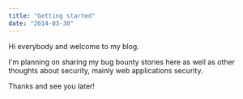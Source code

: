 ```yaml
---
title: "Getting started"
date: "2014-03-30"
---
```


Hi everybody and welcome to my blog.

I'm planning on sharing my bug bounty stories here as well as other thoughts about security, mainly web applications security.

Thanks and see you later!
